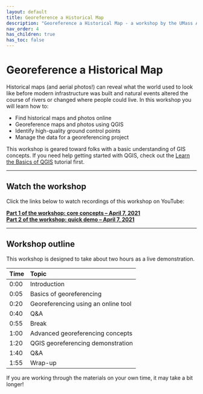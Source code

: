 ```yaml
---
layout: default
title: Georeference a Historical Map
description: "Georeference a Historical Map - a workshop by the UMass Amherst Libraries."
nav_order: 4
has_children: true
has_toc: false
---
```


# Georeference a Historical Map

Historical maps (and aerial photos!) can reveal what the world used to look like before modern infrastructure was built and natural events altered the course of rivers or changed where people could live. In this workshop you will learn how to:
* Find historical maps and photos online
* Georeference maps and photos using QGIS
* Identify high-quality ground control points
* Manage the data for a georeferencing project

This workshop is geared toward folks with a basic understanding of GIS concepts. If you need help getting started with QGIS, check out the [Learn the Basics of QGIS](https://umass-gis.github.io/workshops/content/basics-qgis/) tutorial first.

---
## Watch the workshop
Click the links below to watch recordings of this workshop on YouTube:

**[Part 1 of the workshop: core concepts – April 7, 2021](https://youtu.be/cpOijBpf_L4)**<br>
**[Part 2 of the workshop: quick demo – April 7, 2021](https://youtu.be/MujLNlQ4n-E)**

---
## Workshop outline

This workshop is designed to take about two hours as a live demonstration.

| Time | Topic |
| :--- | :--- |
| 0:00 | Introduction |
| 0:05 | Basics of georeferencing |
| 0:20 | Georeferencing using an online tool |
| 0:40 | Q&A |
| 0:55 | Break |
| 1:00 | Advanced georeferencing concepts |
| 1:20 | QGIS georeferencing demonstration |
| 1:40 | Q&A |
| 1:55 | Wrap-up |

If you are working through the materials on your own time, it may take a bit longer!
